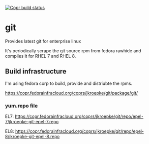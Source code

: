 [![Copr build status](https://copr.fedorainfracloud.org/coprs/jkroepke/git/package/git/status_image/last_build.png)](https://copr.fedorainfracloud.org/coprs/jkroepke/git/package/git/)

# git
Provides latest git for enterprise linux

It's periodically scrape the git source rpm from fedora rawhide and compiles it for RHEL 7 and RHEL 8.

## Build infrastructure

I'm using fedora corp to build, provide and distriubte the rpms.

https://copr.fedorainfracloud.org/coprs/jkroepke/git/package/git/

### yum.repo file

EL7: https://copr.fedorainfracloud.org/coprs/jkroepke/git/repo/epel-7/jkroepke-git-epel-7.repo

EL8: https://copr.fedorainfracloud.org/coprs/jkroepke/git/repo/epel-8/jkroepke-git-epel-8.repo
